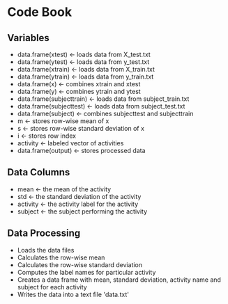 ﻿# Code Book

## Variables

* data.frame(xtest)        <- loads data from X_test.txt
* data.frame(ytest)        <- loads data from y_test.txt
* data.frame(xtrain)       <- loads data from X_train.txt
* data.frame(ytrain)       <- loads data from y_train.txt
* data.frame(x)            <- combines xtrain and xtest
* data.frame(y)            <- combines ytrain and ytest
* data.frame(subjecttrain) <- loads data from subject_train.txt
* data.frame(subjecttest)  <- loads data from subject_test.txt
* data.frame(subject)      <- combines subjecttest and subjecttrain
* m                        <- stores row-wise mean of x
* s                        <- stores row-wise standard deviation of x
* i                        <- stores row index
* activity                 <- labeled vector of activities
* data.frame(output)       <- stores processed data

## Data Columns

* mean     <- the mean of the activity
* std      <- the standard deviation of the activity
* activity <- the activity label for the activity
* subject  <- the subject performing the activity  

## Data Processing

* Loads the data files
* Calculates the row-wise mean
* Calculates the row-wise standard deviation
* Computes the label names for particular activity
* Creates a data frame with mean, standard deviation, activity name and subject for each activity
* Writes the data into a text file 'data.txt'
